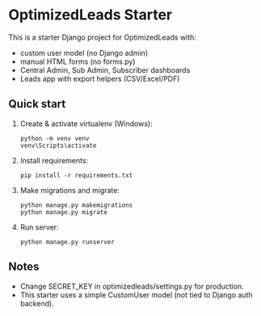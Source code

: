 # OptimizedLeads Starter

This is a starter Django project for OptimizedLeads with:
- custom user model (no Django admin)
- manual HTML forms (no forms.py)
- Central Admin, Sub Admin, Subscriber dashboards
- Leads app with export helpers (CSV/Excel/PDF)

## Quick start

1. Create & activate virtualenv (Windows):
   ```
   python -m venv venv
   venv\Scripts\activate
   ```
2. Install requirements:
   ```
   pip install -r requirements.txt
   ```
3. Make migrations and migrate:
   ```
   python manage.py makemigrations
   python manage.py migrate
   ```
4. Run server:
   ```
   python manage.py runserver
   ```

## Notes
- Change SECRET_KEY in optimizedleads/settings.py for production.
- This starter uses a simple CustomUser model (not tied to Django auth backend).
